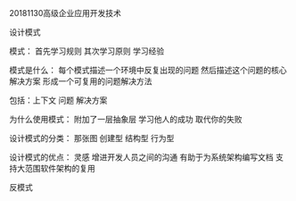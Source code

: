 20181130高级企业应用开发技术

设计模式

模式：
首先学习规则
其次学习原则
学习经验

模式是什么：
每个模式描述一个环境中反复出现的问题
然后描述这个问题的核心解决方案
形成一个可复用的问题解决方法

包括：上下文 问题 解决方案

为什么使用模式：
附加了一层抽象层
学习他人的成功 取代你的失败

设计模式的分类： 那张图
创建型
结构型
行为型

设计模式的优点：
灵感
增进开发人员之间的沟通
有助于为系统架构编写文档
支持大范围软件架构的复用

反模式


